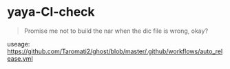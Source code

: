 # yaya-CI-check
 > Promise me not to build the nar when the dic file is wrong, okay?  

useage: https://github.com/Taromati2/ghost/blob/master/.github/workflows/auto_release.yml
